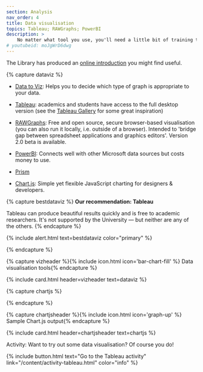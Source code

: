 ```yaml
---
section: Analysis
nav_order: 4
title: Data visualisation 
topics: Tableau; RAWGraphs; PowerBI
description: >
    No matter what tool you use, you'll need a little bit of training to make good data visualisations.
# youtubeid: moJgWrD6dwg
---
```


The Library has produced an [online introduction](https://sway.office.com/O9vEKmTmBXPxGOnE) you might find useful.

{% capture dataviz %}
- [Data to Viz](https://www.data-to-viz.com/): Helps you to decide which type of graph is appropriate to your data. 

- [Tableau](https://public.tableau.com): academics and students have access to the full desktop version (see the [Tableau Gallery](https://public.tableau.com/en-us/s/gallery) for some great inspiration)

- [RAWGraphs](https://app.rawgraphs.io): Free and open source, secure browser-based visualisation (you can also run it locally, i.e. outside of a browser). Intended to 'bridge gap between spreadsheet applications and graphics editors'. Version 2.0 beta is available.

- [PowerBI](https://powerbi.microsoft.com): Connects well with other Microsoft data sources but costs money to use.

- [Prism](https://www.graphpad.com/scientific-software/prism/)

- [Chart.js](https://www.chartjs.org): Simple yet flexible JavaScript charting for designers & developers. 

{% capture bestdataviz %}
**Our recommendation: Tableau**

Tableau can produce beautiful results quickly and is free to academic researchers. It's not supported by the University — but neither are any of the others.
{% endcapture %}

{% include alert.html text=bestdataviz color="primary" %}

{% endcapture %}

<!-- This creates the heading text for the card, along with the icon -->
{% capture vizheader %}{% include icon.html icon='bar-chart-fill' %} Data visualisation tools{% endcapture %}

{% include card.html header=vizheader text=dataviz %}

{% capture chartjs %}
<div>
  <canvas id="myChart"></canvas>
</div>

<script src="https://cdn.jsdelivr.net/npm/chart.js"></script> 

<canvas id="myChart" width="400" height="400"></canvas>
<script>
var ctx = document.getElementById('myChart');
var myChart = new Chart(ctx, {
    type: 'bar',
    data: {
        labels: ['Red', 'Blue', 'Yellow', 'Green', 'Purple', 'Orange'],
        datasets: [{
            label: '# of Votes',
            data: [12, 19, 3, 5, 2, 3],
            backgroundColor: [
                'rgba(255, 99, 132, 0.2)',
                'rgba(54, 162, 235, 0.2)',
                'rgba(255, 206, 86, 0.2)',
                'rgba(75, 192, 192, 0.2)',
                'rgba(153, 102, 255, 0.2)',
                'rgba(255, 159, 64, 0.2)'
            ],
            borderColor: [
                'rgba(255, 99, 132, 1)',
                'rgba(54, 162, 235, 1)',
                'rgba(255, 206, 86, 1)',
                'rgba(75, 192, 192, 1)',
                'rgba(153, 102, 255, 1)',
                'rgba(255, 159, 64, 1)'
            ],
            borderWidth: 1
        }]
    },
    options: {
        scales: {
            y: {
                beginAtZero: true
            }
        }
    }
});
</script>
{% endcapture %}

<!-- This creates the heading text for the card, along with the icon -->
{% capture chartjsheader %}{% include icon.html icon='graph-up' %} Sample Chart.js output{% endcapture %}

{% include card.html header=chartjsheader text=chartjs %}

Activity: Want to try out some data visualisation? Of course you do!

{% include button.html text="Go to the Tableau activity" link="/content/activity-tableau.html" color="info" %}
